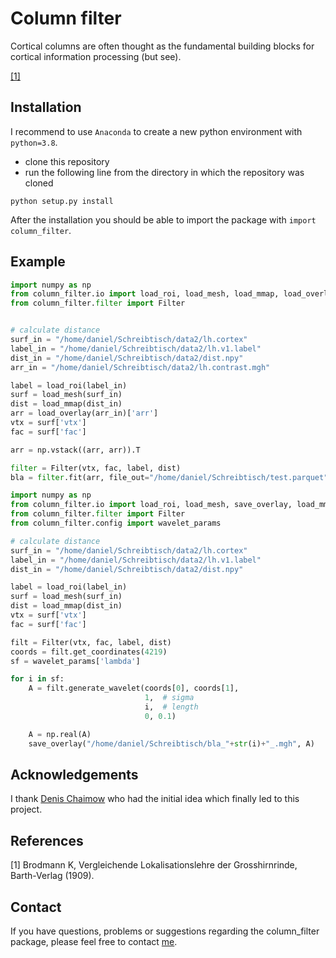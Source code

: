 # Column filter
Cortical columns are often thought as the fundamental building blocks for cortical information processing (but see).

[[1]](#1)

## Installation
I recommend to use `Anaconda` to create a new python environment with `python=3.8`.

- clone this repository
- run the following line from the directory in which the repository was cloned
```shell
python setup.py install
```
After the installation you should be able to import the package with `import column_filter`.


## Example

```python
import numpy as np
from column_filter.io import load_roi, load_mesh, load_mmap, load_overlay
from column_filter.filter import Filter


# calculate distance
surf_in = "/home/daniel/Schreibtisch/data2/lh.cortex"
label_in = "/home/daniel/Schreibtisch/data2/lh.v1.label"
dist_in = "/home/daniel/Schreibtisch/data2/dist.npy"
arr_in = "/home/daniel/Schreibtisch/data2/lh.contrast.mgh"

label = load_roi(label_in)
surf = load_mesh(surf_in)
dist = load_mmap(dist_in)
arr = load_overlay(arr_in)['arr']
vtx = surf['vtx']
fac = surf['fac']

arr = np.vstack((arr, arr)).T

filter = Filter(vtx, fac, label, dist)
bla = filter.fit(arr, file_out="/home/daniel/Schreibtisch/test.parquet")
```

```python
import numpy as np
from column_filter.io import load_roi, load_mesh, save_overlay, load_mmap
from column_filter.filter import Filter
from column_filter.config import wavelet_params

# calculate distance
surf_in = "/home/daniel/Schreibtisch/data2/lh.cortex"
label_in = "/home/daniel/Schreibtisch/data2/lh.v1.label"
dist_in = "/home/daniel/Schreibtisch/data2/dist.npy"

label = load_roi(label_in)
surf = load_mesh(surf_in)
dist = load_mmap(dist_in)
vtx = surf['vtx']
fac = surf['fac']

filt = Filter(vtx, fac, label, dist)
coords = filt.get_coordinates(4219)
sf = wavelet_params['lambda']

for i in sf:
    A = filt.generate_wavelet(coords[0], coords[1],
                              1,  # sigma
                              i,  # length
                              0, 0.1)

    A = np.real(A)
    save_overlay("/home/daniel/Schreibtisch/bla_"+str(i)+"_.mgh", A)
```

## Acknowledgements
I thank [Denis Chaimow](https://www.cbs.mpg.de/person/dchaimow/374227) who had the initial idea which finally led to this project. 

## References
<a id="1">[1]</a> Brodmann K, Vergleichende Lokalisationslehre der Grosshirnrinde, Barth-Verlag (1909).<br/>

## Contact
If you have questions, problems or suggestions regarding the column_filter package, please feel free to contact [me](mailto:daniel.haenelt@gmail.com).
